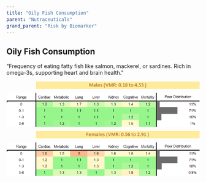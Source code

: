 ```yaml
---
title: "Oily Fish Consumption"
parent: "Nutraceuticals"
grand_parent: "Risk by Biomarker"
---
```



## Oily Fish Consumption


"Frequency of eating fatty fish like salmon, mackerel, or sardines. Rich in omega-3s, supporting heart and brain health."

<div style="display: flex; flex-direction: column; gap: 10px;">

  <img src="/assets/images/vmrbiomarker_oily_fish_intake__male.png" alt="Oily Fish Consumption VMR Male" style="margin-left: 15%">
  <img src="/assets/images/rr_oily_fish_intake__male.png" alt="Oily Fish Consumption RR Male">

  <img src="/assets/images/vmrbiomarker_oily_fish_intake__female.png" alt="Oily Fish Consumption VMR Female" style="margin-left: 15%; ">
  <img src="/assets/images/rr_oily_fish_intake__female.png" alt="Oily Fish Consumption RR Female">

</div>



